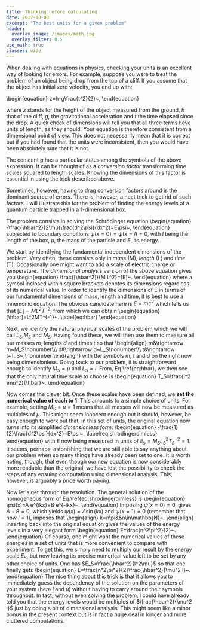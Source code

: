 ```yaml
---
title: Thinking before calculating
date: 2017-10-03
excerpt: "The best units for a given problem"
header:
  overlay_image: /images/math.jpg
  overlay_filter: 0.5
use_math: true
classes: wide
---
```


When dealing with equations in physics, checking your units is an excellent way of looking for errors. For example, suppose you were to treat the problem of an object being drop from the top of a cliff. If you assume that the object has initial zero velocity, you end up with:

\begin{equation}
z=h-g\frac{t^2}{2}~,
\end{equation}

where $z$ stands for the height of the object measured from the ground, $h$ that of the cliff, $g$, the gravitational acceleration and $t$ the time elapsed since the drop. A quick check of dimensions will tell you that all three terms have units of length, as they should. Your equation is therefore consistent from a dimensional point of view. This does not necessarily mean that it is correct but if you had found that the units were inconsistent, then you would have been absolutely sure that it is not.

The constant $g$ has a particular status among the symbols of the above expression. It can be thought of as a *conversion factor* transforming time scales squared to length scales. Knowing the dimensions of this factor is essential in using the trick described above.

Sometimes, however, having to drag conversion factors around is the dominant source of errors. There is, however, a neat trick to get rid of such factors. I will illustrate this for the problem of finding the energy levels of a quantum particle trapped in a 1-dimensional box.

The problem consists in solving the Schrödinger equation
\begin{equation}
-\frac{\hbar^2}{2\mu}\frac{d^2\psi}{dx^2}=E\psi~,
\end{equation}
subjected to boundary conditions $\psi(x=0)=\psi(x=l)=0$, with $l$ being the length of the box, $\mu$, the mass of the particle and $E$, its energy.

We start by identifying the fundamental independent dimensions of the problem. Very often, these consists only in *mass* (M), *length* (L) and *time* (T). Occasionally one might want to add a scale of electric charge or temperature. The *dimensional analysis* version of the above equation gives you
\begin{equation}
\frac{[\hbar^2]}{M L^2}=[E]~.
\end{equation}
where a symbol inclosed within square brackets denotes its dimensions regardless of its numerical value. In order to identify the dimensions of E in terms of our fundamental dimensions of mass, length and time, it is best to use a mnemonic equation. The obvious candidate here is $E=mc^2$ which tells us that $[E]=M L^2T^{-2}$, from which we can obtain
\begin{equation}
[\hbar]=L^2MT^{-1}~.
\label{eq:hbar}
\end{equation}

Next, we identify the natural physical scales of the problem which we will call $L_S$,$M_S$ and $M_S$. Having found these, we will then use them to measure all our masses $m$, lengths $d$ and times $t$ so that
\begin{align}
m&\rightarrow m~M_S\nonumber\\\\\\
d&\rightarrow d~L_S\nonumber\\\\\\
t&\rightarrow t~T_S~,\nonumber
\end{align}
with the symbols $m$, $t$ and $d$ on the right now being dimensionless.
Going back to our problem, it is straightforward enough to identify $M_S=\mu$ and $L_S=l$. From, Eq.\ref{eq:hbar}, we then see that the only natural time scale to choose is
\begin{equation}
T_S=\frac{l^2 \mu^2}{\hbar}~.
\end{equation}

Now comes the clever bit. Once these scales have been defined, we **set the numerical value of each to $1$**. This amounts to a simple choice of units. For example, setting $M_S=\mu=1$ means that all masses will now be measured as multiples of $\mu$. This might seem innocent enough but it should, however, be easy enough to work out that, in this set of units, the original equation now turns into its simplified *dimensionless form*:
\begin{equation}
-\frac{1}{2}\frac{d^2\psi}{dx^2}=E\psi~,
\label{eq:shrodingerdimless}
\end{equation}
with $E$ now being measured in units of $E_s=M_S L_S^2 T_S^{-2}=1$. It seems, perhaps, astonishing that we are still able to say anything about our problem when so many things have already been set to one. It is worth noting, though, that even though our new equation is now considerably more readable than the original, we have lost the possibility to check the steps of any ensuing computation using dimensional analysis. This, however, is arguably a price worth paying.

Now let's get through the resolution. The general solution of the homogeneous form of Eq.\ref{eq:shrodingerdimless} is
\begin{equation}
\psi(x)=A e^{ikx}+B e^{-ikx}~.
\end{equation}
Imposing $\psi(x=0)=0$, gives $A+B=0$, which yields $\psi(x)=A \sin(kx)$ and $\psi(x=1)=0$ (remember that now $l=1$), imposes that
\begin{align}
k=n\pi&&n\in\mathbb{N}~.
\end{align}
Inserting back into the original equation gives the values of the energy levels in a very elegant form
\begin{equation}
E=\frac{n^2\pi^2}{2}~.
\end{equation}
Of course, one might want the numerical values of these energies in a set of units that is more convenient to compare with experiment. To get this, we simply need to multiply our result by the energy scale $E_S$, but now leaving its precise numerical value left to be set by any other choice of units. One has $E_S=\frac{\hbar^2}{l^2\mu}$ so that one finally gets
\begin{equation}
E=\frac{n^2\pi^2}{2}\frac{\hbar^2}{\mu^2 l}~.
\end{equation}
The nice thing about this trick is that it allows you to immediately guess the dependency of the solution on the parameters of your system (here $l$ and $\mu$) without having to carry around their symbols throughout. In fact, without even solving the problem, I could have already told you that the energy levels would be multiples of $\frac{\hbar^2}{\mu^2 l}$ just by doing a bit of dimensional analysis. This might seem like a minor bonus in the present context but is in fact a huge deal in longer and more cluttered computations.
